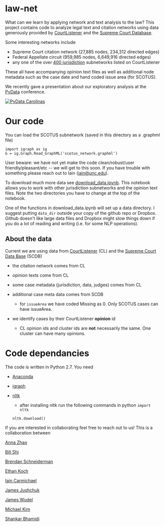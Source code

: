 # law-net
What can we learn by applying network and text analysis to the law? This project contains code to analyze legal text and citation networks using data generously provided by [CourtListener](https://www.courtlistener.com/) and the [Supreme Court Database](http://scdb.wustl.edu/).

Some interesting networks include

- Supreme Court citation network (27,885 nodes, 234,312 directed edges)
- Federal Appellate circuit (959,985 nodes, 6,649,916 directed edges)
- any one of the over [400 jurisdiction](https://www.courtlistener.com/coverage/) subnetworks listed on CourtListener

These all have accompanying opinion text files as well as additional node metadata such as the case date and hand coded issue area (for SCOTUS).

We recently gave a presentation about our exploratory analysis at the [PyData](http://pydata.org/carolinas2016/) conference.

[![PyData Carolinas](http://img.youtube.com/vi/AP7_godzwVI/1.jpg)](http://www.youtube.com/watch?v=AP7_godzwVI)


# Our code
You can load the SCOTUS subnetwork (saved in this directory as a .graphml file)
```
import igraph as ig
G = ig.Graph.Read_GraphML('scotus_network.graphml')
```


User beware: we have not yet make the code clean/robust/user friendly/pleasant/etc -- we will get to this soon. If you have trouble with something please reach out to Iain (iain@unc.edu).

To download much more data see [download_data.ipynb](https://github.com/idc9/law-net/blob/master/download_data.ipynb). This notebook allows you to work with other jurisdiction subnetworks and the opinion text files. Note the two directories you have to change at the top of the notebook.

One of the functions in download_data.ipynb will set up a data directory. I suggest putting `data_dir` outside your copy of the github repo or Dropbox. Github doesn't like large data files and Dropbox might slow things down if you do a lot of reading and writing (i.e. for some NLP operations).



## About the data
Current we are using data from [CourtListener](courtlistener.com)  (CL) and the [Supreme Court Data Base](http://scdb.wustl.edu/) (SCDB)
- the citation network comes from CL
- opinion texts come from CL
- some case metadata (jurisdiction, data, judges) comes from CL
- additional case meta data comes from SCDB
    - for `issueArea` we have coded Missing as 0. Only SCOTUS cases can have issueArea.

- we identify cases by their CourtListener **opinion** id
    - CL opinion ids and cluster ids are **not** necessarily the same. One cluster can have many opinions.

# Code dependancies
The code is written in Python 2.7. You need

- [Anaconda](https://www.continuum.io/downloads)
- [igraph](http://igraph.org/python/#startpy)
- [nltk](http://www.nltk.org/)
    - after installing nltk run the following commands in python
     `import nltk`

     `nltk.download()`


If you are interested in collaborating feel free to reach out to us! This is a collaboration between

[Anna Zhao](https://www.linkedin.com/in/azhao30)

[Bill Shi](http://billshi.net/)

[Brendan Schneiderman](https://www.linkedin.com/in/brendan-schneiderman-150b1375)

[Ethan Koch](https://www.linkedin.com/in/ethan-koch-25668b113)

[Iain Carmichael](http://iaincarmichael.web.unc.edu/)

[James Jushchuk](https://www.linkedin.com/in/james-jushchuk-358754115)

[James Wudel](https://www.linkedin.com/in/jwudel)

[Michael Kim](https://www.linkedin.com/in/michael-kim-76aa53104)

[Shankar Bhamidi](http://shankarbhamidi.web.unc.edu/)
